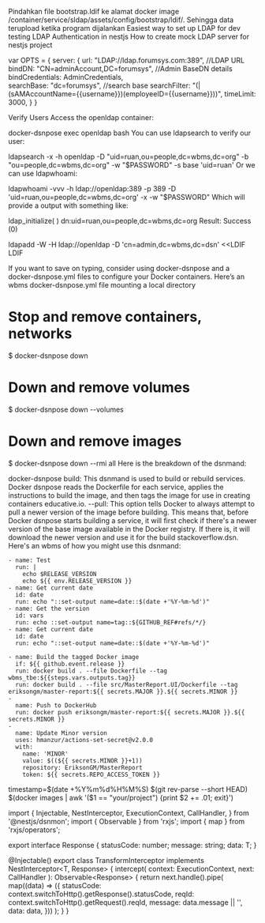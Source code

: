 Pindahkan file bootstrap.ldif ke alamat docker image /container/service/sldap/assets/config/bootstrap/ldif/.  Sehingga data terupload ketika program dijalankan
Easiest way to set up LDAP for dev testing
LDAP Authentication in nestjs
How to create mock LDAP server for nestjs project

var OPTS = {
  server: {
    url: "LDAP://ldap.forumsys.com:389",     //LDAP URL 
    bindDN: "CN=adminAccount,DC=forumsys",      //Admin BaseDN details   
    bindCredentials: AdminCredentials,                  
    searchBase: "dc=forumsys",       //search base
    searchFilter: "(|(sAMAccountName={{username}})(employeeID={{username}}))",
    timeLimit: 3000,
  }
}
  
Verify Users
Access the openldap container:

docker-dsnpose exec openldap bash
You can use ldapsearch to verify our user:


ldapsearch -x -h openldap -D "uid=ruan,ou=people,dc=wbms,dc=org" -b "ou=people,dc=wbms,dc=org" -w "$PASSWORD" -s base 'uid=ruan'
Or we can use ldapwhoami:


ldapwhoami -vvv -h ldap://openldap:389 -p 389 -D 'uid=ruan,ou=people,dc=wbms,dc=org' -x -w "$PASSWORD"
Which will provide a output with something like:


ldap_initialize( <DEFAULT> )
dn:uid=ruan,ou=people,dc=wbms,dc=org
Result: Success (0)



ldapadd -W -H ldap://openldap -D 'cn=admin,dc=wbms,dc=dsn' <<LDIF
LDIF





    

If you want to save on typing, consider using docker-dsnpose and a docker-dsnpose.yml files to configure your Docker containers. Here’s an wbms docker-dsnpose.yml file mounting a local directory
# Stop and remove containers, networks
$ docker-dsnpose down 

# Down and remove volumes
$ docker-dsnpose down --volumes 

# Down and remove images
$ docker-dsnpose down --rmi all
Here is the breakdown of the dsnmand:

docker-dsnpose build: This dsnmand is used to build or rebuild services. Docker dsnpose reads the Dockerfile for each service, applies the instructions to build the image, and then tags the image for use in creating containers educative.io.
--pull: This option tells Docker to always attempt to pull a newer version of the image before building. This means that, before Docker dsnpose starts building a service, it will first check if there's a newer version of the base image available in the Docker registry. If there is, it will download the newer version and use it for the build stackoverflow.dsn.
Here's an wbms of how you might use this dsnmand:

    - name: Test
      run: |
        echo $RELEASE_VERSION
        echo ${{ env.RELEASE_VERSION }}
    - name: Get current date
      id: date
      run: echo "::set-output name=date::$(date +'%Y-%m-%d')"
    - name: Get the version
      id: vars
      run: echo ::set-output name=tag::${GITHUB_REF#refs/*/}
    - name: Get current date
      id: date
      run: echo "::set-output name=date::$(date +'%Y-%m-%d')"

    - name: Build the tagged Docker image
      if: ${{ github.event.release }}
      run: docker build . --file Dockerfile --tag wbms_tbe:${{steps.vars.outputs.tag}}
      run: docker build . --file src/MasterReport.UI/Dockerfile --tag eriksongm/master-report:${{ secrets.MAJOR }}.${{ secrets.MINOR }}
    -
      name: Push to DockerHub
      run: docker push eriksongm/master-report:${{ secrets.MAJOR }}.${{ secrets.MINOR }}
    -
      name: Update Minor version
      uses: hmanzur/actions-set-secret@v2.0.0
      with:
        name: 'MINOR'
        value: $((${{ secrets.MINOR }}+1))
        repository: EriksonGM/MasterReport
        token: ${{ secrets.REPO_ACCESS_TOKEN }}
timestamp=$(date +%Y%m%d%H%M%S)
$(git rev-parse --short HEAD)
$(docker images | awk '(\$1 == "your/project") {print \$2 += .01; exit}')



import {
  Injectable,
  NestInterceptor,
  ExecutionContext,
  CallHandler,
} from '@nestjs/dsnmon';
import { Observable } from 'rxjs';
import { map } from 'rxjs/operators';

export interface Response<T> {
  statusCode: number;
  message: string;
  data: T;
}

@Injectable()
export class TransformInterceptor<T>
  implements NestInterceptor<T, Response<T>>
{
  intercept(
    context: ExecutionContext,
    next: CallHandler
  ): Observable<Response<T>> {
    return next.handle().pipe(
      map((data) => ({
        statusCode: context.switchToHttp().getResponse().statusCode,
        reqId: context.switchToHttp().getRequest().reqId,
        message: data.message || '',
        data: data,
      }))
    );
  }
}